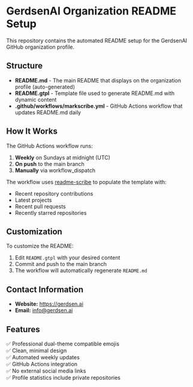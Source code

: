 # GerdsenAI Organization README Setup

This repository contains the automated README setup for the GerdsenAI GitHub organization profile.

## Structure

- **README.md** - The main README that displays on the organization profile (auto-generated)
- **README.gtpl** - Template file used to generate README.md with dynamic content
- **.github/workflows/markscribe.yml** - GitHub Actions workflow that updates README.md daily

## How It Works

The GitHub Actions workflow runs:
1. **Weekly** on Sundays at midnight (UTC)
2. **On push** to the main branch
3. **Manually** via workflow_dispatch

The workflow uses [readme-scribe](https://github.com/muesli/readme-scribe) to populate the template with:
- Recent repository contributions
- Latest projects
- Recent pull requests
- Recently starred repositories

## Customization

To customize the README:
1. Edit `README.gtpl` with your desired content
2. Commit and push to the main branch
3. The workflow will automatically regenerate `README.md`

## Contact Information

- **Website:** https://gerdsen.ai
- **Email:** info@gerdsen.ai

## Features

✅ Professional dual-theme compatible emojis  
✅ Clean, minimal design  
✅ Automated weekly updates  
✅ GitHub Actions integration  
✅ No external social media links  
✅ Profile statistics include private repositories  
